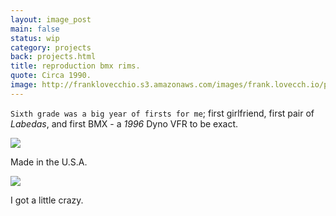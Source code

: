 ```yaml
---
layout: image_post
main: false
status: wip
category: projects
back: projects.html
title: reproduction bmx rims.
quote: Circa 1990.
image: http://franklovecchio.s3.amazonaws.com/images/frank.lovecch.io/projects/reproduction_bmx_rims-01.jpg
---
```


`Sixth grade was a big year of firsts for me`; first girlfriend, first pair of _Labedas_, and first BMX - a _1996_ Dyno VFR to be exact. 

<img class="inline" src="http://franklovecchio.s3.amazonaws.com/images/frank.lovecch.io/projects/reproduction_bmx_rims-02.jpg"/>
<p class="img-caption">Made in the U.S.A.</p>

<img class="inline" src="http://franklovecchio.s3.amazonaws.com/images/frank.lovecch.io/projects/reproduction_bmx_rims-03.jpg"/>
<p class="img-caption">I got a little crazy.</p>